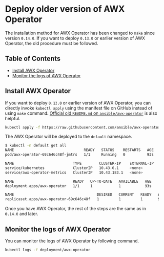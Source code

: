 <!-- omit in toc -->
# Deploy older version of AWX Operator

The installation method for AWX Operator has been changed to `make` since version `0.14.0`. If you want to deploy `0.13.0` or earlier version of AWX Operator, the old procedure must be followed.

<!-- omit in toc -->
## Table of Contents

- [Install AWX Operator](#install-awx-operator)
- [Monitor the logs of AWX Operator](#monitor-the-logs-of-awx-operator)

## Install AWX Operator

If you want to deploy `0.13.0` or earlier version of AWX Operator, you can directly invoke `kubectl apply` using the manifest file on GitHub instead of using `make` command. [Official old `README.md` on `ansible/awx-operator`](https://github.com/ansible/awx-operator/blob/0.13.0/README.md) is also helpful.

```bash
kubectl apply -f https://raw.githubusercontent.com/ansible/awx-operator/0.13.0/deploy/awx-operator.yaml
```

The AWX Operator will be deployed to the `default` namespace.

```bash
$ kubectl -n default get all
NAME                                READY   STATUS    RESTARTS   AGE
pod/awx-operator-69c646c48f-jmtrs   1/1     Running   0          93s

NAME                           TYPE        CLUSTER-IP    EXTERNAL-IP   PORT(S)             AGE
service/kubernetes             ClusterIP   10.43.0.1     <none>        443/TCP             5m57s
service/awx-operator-metrics   ClusterIP   10.43.183.1   <none>        8383/TCP,8686/TCP   70s

NAME                           READY   UP-TO-DATE   AVAILABLE   AGE
deployment.apps/awx-operator   1/1     1            1           93s

NAME                                      DESIRED   CURRENT   READY   AGE
replicaset.apps/awx-operator-69c646c48f   1         1         1       93s
```

Once you have AWX Operator, the rest of the steps are the same as in `0.14.0` and later.

## Monitor the logs of AWX Operator

You can monitor the logs of AWX Operator by following command.

```bash
kubectl logs -f deployment/awx-operator
```

